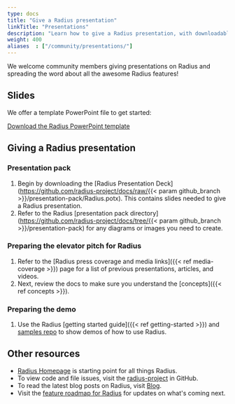 ```yaml
---
type: docs
title: "Give a Radius presentation"
linkTitle: "Presentations"
description: "Learn how to give a Radius presentation, with downloadable slides and assets"
weight: 400
aliases  : ["/community/presentations/"]
---
```


We welcome community members giving presentations on Radius and spreading the word about all the awesome Radius features!

## Slides

We offer a template PowerPoint file to get started:

<a class="btn btn-primary" href="https://github.com/radius-project/docs/raw/{{< param github_branch >}}/presentation-pack/Radius.potx" role="button" target="_blank">Download the Radius PowerPoint template</a>

## Giving a Radius presentation

### Presentation pack

1. Begin by downloading the [Radius Presentation Deck](https://github.com/radius-project/docs/raw/{{< param github_branch >}}/presentation-pack/Radius.potx). This contains slides needed to give a Radius presentation.
1. Refer to the Radius [presentation pack directory](https://github.com/radius-project/docs/tree/{{< param github_branch >}}/presentation-pack) for any diagrams or images you need to create.

### Preparing the elevator pitch for Radius

1. Refer to the [Radius press coverage and media links]({{< ref media-coverage >}}) page for a list of previous presentations, articles, and videos.
1. Next, review the docs to make sure you understand the [concepts]({{< ref concepts >}}).

### Preparing the demo

1. Use the Radius [getting started guide]({{< ref getting-started >}}) and [samples repo](https://github.com/radius-project/samples) to show demos of how to use Radius.

## Other resources

- [Radius Homepage​](https://radapp.io)​ is starting point for all things Radius.
- To view code and file issues​, visit the [radius-project](https://github.com/radius-project) in GitHub.
- To read the latest blog posts on Radius​, visit [Blog](https://blog.radapp.io). ​
- Visit the [feature roadmap for Radius](https://aka.ms/radius-roadmap) for updates on what's coming next.
